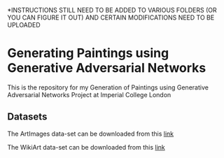 *INSTRUCTIONS STILL NEED TO BE ADDED TO VARIOUS FOLDERS (OR YOU CAN FIGURE IT OUT) AND CERTAIN MODIFICATIONS NEED TO BE UPLOADED
# Generating Paintings using Generative Adversarial Networks
This is the repository for my Generation of Paintings using Generative Adversarial Networks Project at Imperial College London 

## Datasets
The ArtImages data-set can be downloaded from this [link](https://imperialcollegelondon.box.com/s/fslnl56lrmv4o4ten7yeaspx4goxnqaj)

The WikiArt data-set can be downloaded from this [link](https://drive.google.com/file/d/182-pFiKvXPB25DbTfAYjJ6gDE-ZCRXz0/view)
